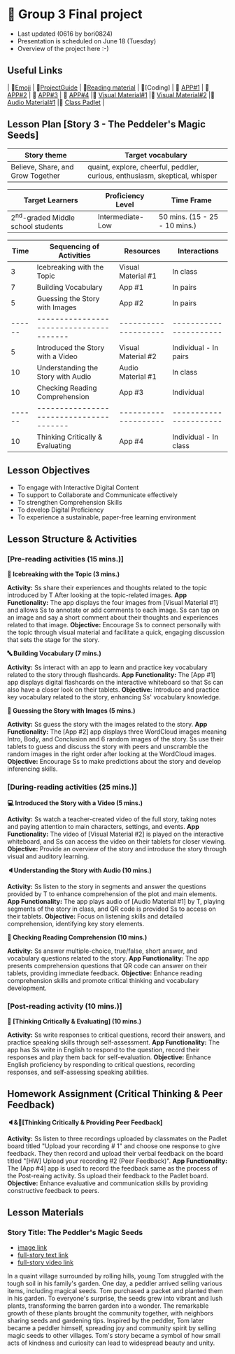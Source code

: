 # 📙 Group 3 Final project 
+ Last updated (0616 by bori0824)
+ Presentation is scheduled on June 18 (Tuesday)
+ Overview of the project here :-)

## Useful Links
| 🔸[Emoji](https://gist.github.com/rxaviers/7360908) | 🔸[ProjectGuide](https://github.com/MK316/Spring2024/blob/main/DLTESOL/project/README.md) | 🔸[Reading material](https://raw.githubusercontent.com/MK316/Spring2024/main/DLTESOL/project/story03.txt) | 🔸[Coding] | 🔸 [APP#1](https://huggingface.co/spaces/joonp30/flashcard) | 🔸 [APP#2](https://huggingface.co/spaces/bori0824/ImageUnscrambling) | 🔸 [APP#3](https://huggingface.co/spaces/hannah416/during_comprehension_test) | 🔸 [APP#4](https://jinggujiwoo7-speechfeedback.hf.space) |🔸 [Visual Material#1](https://huggingface.co/spaces/bori0824/GettingToKnowtheTopic) |🔸 [Visual Material#2](https://ai.invideo.io/watch/O5Q4fOeVnoH) |🔸 [Audio Material#1](https://huggingface.co/spaces/bori0824/StoryListening) |🔸 [Class Padlet](https://padlet.com/bori0824_1/g3-the-peddler-s-magic-seeds-ki70fzt0l3efj311) | 

## Lesson Plan [Story 3 - The Peddeler's Magic Seeds]


|            Story theme      |  Target vocabulary   |
|-----------------------------|-----------------------------|
| Believe, Share, and Grow Together | quaint, explore, cheerful, peddler, curious, enthusiasm, skeptical, whisper |


|             Target Learners            |     Proficiency Level   |              Time Frame             |
|------------------------------|-----------------------------------|-------------------------------------|
|   2<sup>nd</sup>-graded Middle school students     |         Intermediate-Low          |   50 mins.   (15 - 25 - 10 mins.)   |


|  Time |        Sequencing of Activities       |     Resources      |      Interactions     |
|-------|---------------------------------------|--------------------| ----------------------|
|   3   |       Icebreaking with the Topic      | Visual Material #1 |        In class       |
|   7   |         Building Vocabulary           |        App #1      |        In pairs       |     
|   5   |    Guessing the Story with Images     |        App #2      |        In pairs       |  
|------ |---------------------------------------|--------------------| ----------------------|   
|   5   |   Introduced the Story with a Video   | Visual Material #2 | Individual - In pairs |
|  10   |   Understanding the Story with Audio   |  Audio Material #1 |        In class       |     
|  10   |    Checking Reading Comprehension     |        App #3      |       Individual      | 
|------ |---------------------------------------|--------------------| ----------------------|   
|  10   |    Thinking Critically & Evaluating   |        App #4      | Individual - In class |     


## Lesson Objectives 
+ To engage with Interactive Digital Content
+ To support to Collaborate and Communicate effectively
+ To strengthen Comprehension Skills
+ To develop Digital Proficiency
+ To experience a sustainable, paper-free learning environment
  
## Lesson Structure & Activities
### [Pre-reading activities (15 mins.)]
**👊 Icebreaking with the Topic (3 mins.)**

**Activity:** Ss share their experiences and thoughts related to the topic introduced by T After looking at the topic-related images.
**App Functionality:** The app displays the four images from [Visual Material #1] and allows Ss to annotate or add comments to each image. Ss can tap on an image and say a short comment about their thoughts and experiences related to that image.
**Objective:** Encourage Ss to connect personally with the topic through visual material and facilitate a quick, engaging discussion that sets the stage for the story.

**🔤 Building Vocabulary (7 mins.)**

**Activity:** Ss interact with an app to learn and practice key vocabulary related to the story through flashcards.
**App Functionality:** The [App #1] app displays digital flashcards on the interactive whiteboard so that Ss can also have a closer look on their tablets.
**Objective:** Introduce and practice key vocabulary related to the story, enhancing Ss' vocabulary knowledge.

**🎰 Guessing the Story with Images (5 mins.)**

**Activity:** Ss guess the story with the images related to the story. 
**App Functionality:** The [App #2] app displays three WordCloud images meaning Intro, Body, and Conclusion and 6 random images of the story. Ss use their tablets to guess and discuss the story with peers and unscramble the random images in the right order after looking at the WordCloud images.
**Objective:** Encourage Ss to make predictions about the story and develop inferencing skills.


### [During-reading activities (25 mins.)]
**💻 Introduced the Story with a Video (5 mins.)** 

**Activity:** Ss watch a teacher-created video of the full story, taking notes and paying attention to main characters, settings, and events.
**App Functionality:** The video of [Visual Material #2] is played on the interactive whiteboard, and Ss can access the video on their tablets for closer viewing.
**Objective:** Provide an overview of the story and introduce the story through visual and auditory learning.

**🔈Understanding the Story with Audio (10 mins.)**

**Activity:** Ss listen to the story in segments and answer the questions provided by T to enhance comprehension of the plot and main elements.
**App Functionality:** The app plays audio of [Audio Material #1] by T, playing segments of the story in class, and QR code is provided Ss to access on their tablets.
**Objective:** Focus on listening skills and detailed comprehension, identifying key story elements.

**📝 Checking Reading Comprehension (10 mins.)** 

**Activity:** Ss answer multiple-choice, true/false, short answer, and vocabulary questions related to the story.
**App Functionality:** The app presents comprehension questions that QR code can answer on their tablets, providing immediate feedback.
**Objective:** Enhance reading comprehension skills and promote critical thinking and vocabulary development.



### [Post-reading activity (10 mins.)]
**👄 [Thinking Critically & Evaluating] (10 mins.)**

**Activity:** Ss write responses to critical questions, record their answers, and practice speaking skills through self-assessment. 
**App Functionality:** The app has Ss write in English to respond to the question, record their responses and play them back for self-evaluation.
**Objective:** Enhance English proficiency by responding to critical questions, recording responses, and self-assessing speaking abilities.

## Homework Assignment (Critical Thinking & Peer Feedback)

**🔈&👄[Thinking Critically & Providing Peer Feedback]**

**Activity:** Ss listen to three recordings uploaded by classmates on the Padlet board titled "Upload your recording # 1" and choose one response to give feedback. They then record and upload their verbal feedback on the board titled "[HW] Upload your recording #2 (Peer Feedback)". 
**App Functionality:** The [App #4] app is used to record the feedback same as the process of the Post-reaing activity. Ss upload their feedback to the Padlet board.
**Objective:** Enhance evaluative and communication skills by providing constructive feedback to peers.


## Lesson Materials

### Story Title: The Peddler's Magic Seeds 
+ [image link](https://github.com/MK316/Spring2024/blob/main/DLTESOL/project/Story03.png) 
+ [full-story text link](https://raw.githubusercontent.com/MK316/Spring2024/main/DLTESOL/project/story03.txt)
+ [full-story video link]( https://ai.invideo.io/watch/O5Q4fOeVnoH )

**<Synopsis>**
In a quaint village surrounded by rolling hills, young Tom struggled with the tough soil in his family's garden. One day, a peddler arrived selling various items, including magical seeds. Tom purchased a packet and planted them in his garden. To everyone's surprise, the seeds grew into vibrant and lush plants, transforming the barren garden into a wonder. The remarkable growth of these plants brought the community together, with neighbors sharing seeds and gardening tips. Inspired by the peddler, Tom later became a peddler himself, spreading joy and community spirit by selling magic seeds to other villages. Tom's story became a symbol of how small acts of kindness and curiosity can lead to widespread beauty and unity.
